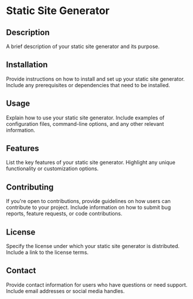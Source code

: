 # Static Site Generator

## Description
A brief description of your static site generator and its purpose.

## Installation
Provide instructions on how to install and set up your static site generator. Include any prerequisites or dependencies that need to be installed.

## Usage
Explain how to use your static site generator. Include examples of configuration files, command-line options, and any other relevant information.

## Features
List the key features of your static site generator. Highlight any unique functionality or customization options.

## Contributing
If you're open to contributions, provide guidelines on how users can contribute to your project. Include information on how to submit bug reports, feature requests, or code contributions.

## License
Specify the license under which your static site generator is distributed. Include a link to the license terms.

## Contact
Provide contact information for users who have questions or need support. Include email addresses or social media handles.